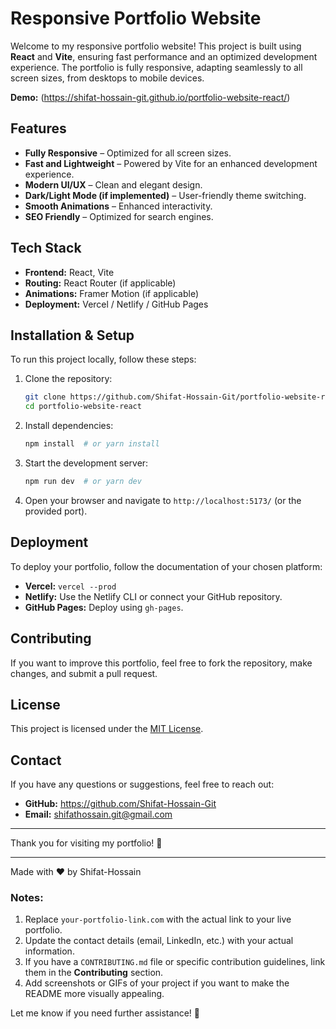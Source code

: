 # Responsive Portfolio Website


Welcome to my responsive portfolio website! This project is built using **React** and **Vite**, ensuring fast performance and an optimized development experience. The portfolio is fully responsive, adapting seamlessly to all screen sizes, from desktops to mobile devices.

**Demo:** (https://shifat-hossain-git.github.io/portfolio-website-react/)

## Features

- **Fully Responsive** – Optimized for all screen sizes.
- **Fast and Lightweight** – Powered by Vite for an enhanced development experience.
- **Modern UI/UX** – Clean and elegant design.
- **Dark/Light Mode (if implemented)** – User-friendly theme switching.
- **Smooth Animations** – Enhanced interactivity.
- **SEO Friendly** – Optimized for search engines.

## Tech Stack

- **Frontend:** React, Vite
- **Routing:** React Router (if applicable)
- **Animations:** Framer Motion (if applicable)
- **Deployment:** Vercel / Netlify / GitHub Pages

## Installation & Setup

To run this project locally, follow these steps:

1. Clone the repository:
   ```sh
   git clone https://github.com/Shifat-Hossain-Git/portfolio-website-react.git
   cd portfolio-website-react
   ```
2. Install dependencies:
   ```sh
   npm install  # or yarn install
   ```
3. Start the development server:
   ```sh
   npm run dev  # or yarn dev
   ```
4. Open your browser and navigate to `http://localhost:5173/` (or the provided port).

## Deployment

To deploy your portfolio, follow the documentation of your chosen platform:

- **Vercel:** `vercel --prod`
- **Netlify:** Use the Netlify CLI or connect your GitHub repository.
- **GitHub Pages:** Deploy using `gh-pages`.

## Contributing

If you want to improve this portfolio, feel free to fork the repository, make changes, and submit a pull request.

## License

This project is licensed under the [MIT License](LICENSE).

## Contact

If you have any questions or suggestions, feel free to reach out:

- **GitHub:** https://github.com/Shifat-Hossain-Git
- **Email:** shifathossain.git@gmail.com

---

Thank you for visiting my portfolio! 🚀

---
Made with ❤️ by Shifat-Hossain

### Notes:
1. Replace `your-portfolio-link.com` with the actual link to your live portfolio.
2. Update the contact details (email, LinkedIn, etc.) with your actual information.
3. If you have a `CONTRIBUTING.md` file or specific contribution guidelines, link them in the **Contributing** section.
4. Add screenshots or GIFs of your project if you want to make the README more visually appealing.

Let me know if you need further assistance! 🚀
